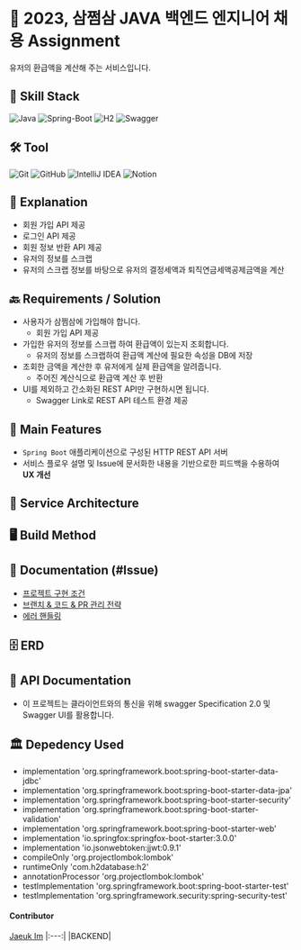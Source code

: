 # 👕 2023, 삼쩜삼 JAVA 백엔드 엔지니어 채용 Assignment

 유저의 환급액을 계산해 주는 서비스입니다.

## 💪 Skill Stack
![Java](https://img.shields.io/badge/Java-007396.svg?&style=for-the-badge&logo=JAVA&logoColor=white)
![Spring-Boot](https://img.shields.io/badge/Spring_Boot-6DB33F?style=for-the-badge&logo=Spring-Boot&logoColor=white)
![H2](https://img.shields.io/badge/H2-4479A1.svg?&style=for-the-badge&logo=H2&logoColor=white)
![Swagger](https://img.shields.io/badge/Swagger-66E851?style=for-the-badge&logo=Swagger&logoColor=white)

## 🛠️ Tool
![Git](https://img.shields.io/badge/Git-F05032.svg?&style=for-the-badge&logo=Git&logoColor=white)
![GitHub](https://img.shields.io/badge/GitHub-000000.svg?&style=for-the-badge&logo=Github&logoColor=white)
![IntelliJ IDEA](https://img.shields.io/badge/ItelliJ%20IDEA-4A93D7.svg?&style=for-the-badge&logo=intellij-idea&logoColor=white)
![Notion](https://img.shields.io/badge/Notion-000000.svg?&style=for-the-badge&logo=Notion&logoColor=white)

## 📖 Explanation
- 회원 가입 API 제공
- 로그인 API 제공
- 회원 정보 반환 API 제공
- 유저의 정보를 스크랩
- 유저의 스크랩 정보를 바탕으로 유저의 결정세액과 퇴직연금세액공제금액을 계산

## 🔙 Requirements / Solution
- 사용자가 삼쩜삼에 가입해야 합니다.
  - 회원 가입 API 제공  
- 가입한 유저의 정보를 스크랩 하여 환급액이 있는지 조회합니다.
  - 유저의 정보를 스크랩하여 환급액 계산에 필요한 속성을 DB에 저장
- 조회한 금액을 계산한 후 유저에게 실제 환급액을 알려줍니다.
  - 주어진 계산식으로 환급액 계산 후 반환 
- UI를 제외하고 간소화된 REST API만 구현하시면 됩니다.
  - Swagger Link로 REST API 테스트 환경 제공 

## 💎 Main Features
- `Spring Boot` 애플리케이션으로 구성된 HTTP REST API 서버
- 서비스 플로우 설명 및 Issue에 문서화한 내용을 기반으로한 피드백을 수용하여 **UX 개선**

## 📐 Service Architecture

## 🖥️ Build Method
 
## 📝 Documentation (#Issue)
- [프로젝트 구현 조건](https://github.com/iju1633/3o3-server/issues/3)
- [브랜치 & 코드 & PR 관리 전략](https://github.com/iju1633/3o3-server/issues/1)
- [에러 핸들링](https://github.com/iju1633/3o3-server/issues/2)

## 🗄️ ERD

## 📃 API Documentation
- 이 프로젝트는 클라이언트와의 통신을 위해 swagger Specification 2.0 및 Swagger UI를 활용합니다.  

## 🏛️ Depedency Used
- implementation 'org.springframework.boot:spring-boot-starter-data-jdbc'
- implementation 'org.springframework.boot:spring-boot-starter-data-jpa'
- implementation 'org.springframework.boot:spring-boot-starter-security'
- implementation 'org.springframework.boot:spring-boot-starter-validation'
- implementation 'org.springframework.boot:spring-boot-starter-web'
- implementation 'io.springfox:springfox-boot-starter:3.0.0'
- implementation 'io.jsonwebtoken:jjwt:0.9.1'
- compileOnly 'org.projectlombok:lombok'
- runtimeOnly 'com.h2database:h2'
- annotationProcessor 'org.projectlombok:lombok'
- testImplementation 'org.springframework.boot:spring-boot-starter-test'
- testImplementation 'org.springframework.security:spring-security-test'
  
#### Contributor

[Jaeuk Im](https://github.com/iju1633)
|:---:|
|BACKEND|
